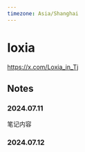 ```yaml
---
timezone: Asia/Shanghai
---
```

# loxia

https://x.com/Loxia_in_Tj

## Notes

<!-- Content_START -->

### 2024.07.11

笔记内容

### 2024.07.12

<!-- Content_END -->
